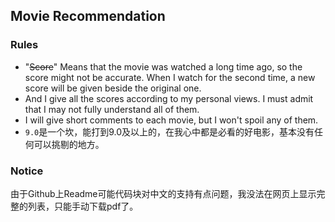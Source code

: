 ## Movie Recommendation

### Rules

- "~~Score~~" Means that the movie was watched a long time ago, so the score might not be accurate. When I watch for the second time, a new score will be given beside the original one. 
- And I give all the scores according to my personal views. I must admit that I may not fully understand all of them. 
- I will give short comments to each movie, but I won't spoil any of them. 
- `9.0`是一个坎，能打到9.0及以上的，在我心中都是必看的好电影，基本没有任何可以挑剔的地方。

### Notice

由于Github上Readme可能代码块对中文的支持有点问题，我没法在网页上显示完整的列表，只能手动下载pdf了。